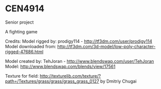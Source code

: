 # CEN4914
Senior project

A fighting game

Credits:
Model rigged by: prodigy114 - http://tf3dm.com/user/prodigy114
Model downloaded from: http://tf3dm.com/3d-model/low-poly-character-rigged-47686.html

Model created by: TehJoran - http://www.blendswap.com/user/TehJoran
Model: http://www.blendswap.com/blends/view/17561

Texture for field:
http://texturelib.com/texture/?path=/Textures/grass/grass/grass_grass_0127 by Dmitriy Chugai